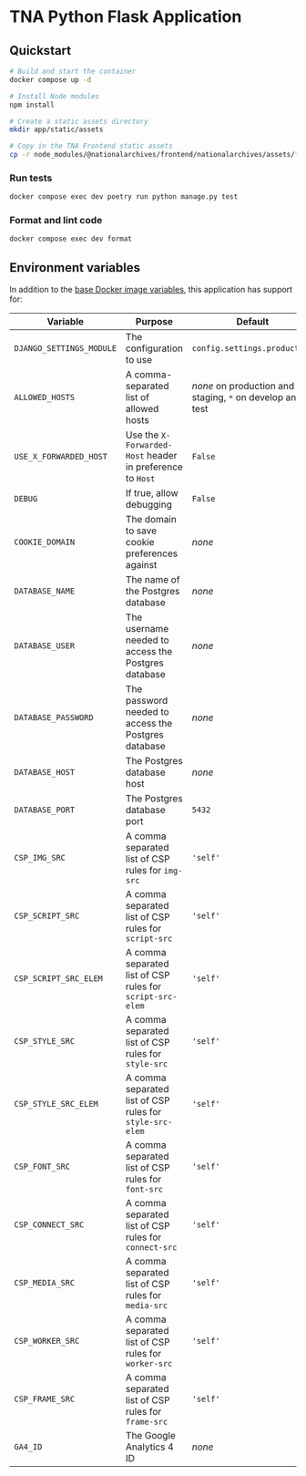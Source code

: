 # TNA Python Flask Application

## Quickstart

```sh
# Build and start the container
docker compose up -d

# Install Node modules
npm install

# Create a static assets directory
mkdir app/static/assets

# Copy in the TNA Frontend static assets
cp -r node_modules/@nationalarchives/frontend/nationalarchives/assets/* app/static/assets
```

### Run tests

```sh
docker compose exec dev poetry run python manage.py test
```

### Format and lint code

```sh
docker compose exec dev format
```

## Environment variables

In addition to the [base Docker image variables](https://github.com/nationalarchives/docker/blob/main/docker/tna-python-django/README.md#environment-variables), this application has support for:

| Variable                 | Purpose                                                   | Default                                                   |
| ------------------------ | --------------------------------------------------------- | --------------------------------------------------------- |
| `DJANGO_SETTINGS_MODULE` | The configuration to use                                  | `config.settings.production`                              |
| `ALLOWED_HOSTS`          | A comma-separated list of allowed hosts                   | _none_ on production and staging, `*` on develop and test |
| `USE_X_FORWARDED_HOST`   | Use the `X-Forwarded-Host` header in preference to `Host` | `False`                                                   |
| `DEBUG`                  | If true, allow debugging                                  | `False`                                                   |
| `COOKIE_DOMAIN`          | The domain to save cookie preferences against             | _none_                                                    |
| `DATABASE_NAME`          | The name of the Postgres database                         | _none_                                                    |
| `DATABASE_USER`          | The username needed to access the Postgres database       | _none_                                                    |
| `DATABASE_PASSWORD`      | The password needed to access the Postgres database       | _none_                                                    |
| `DATABASE_HOST`          | The Postgres database host                                | _none_                                                    |
| `DATABASE_PORT`          | The Postgres database port                                | `5432`                                                    |
| `CSP_IMG_SRC`            | A comma separated list of CSP rules for `img-src`         | `'self'`                                                  |
| `CSP_SCRIPT_SRC`         | A comma separated list of CSP rules for `script-src`      | `'self'`                                                  |
| `CSP_SCRIPT_SRC_ELEM`    | A comma separated list of CSP rules for `script-src-elem` | `'self'`                                                  |
| `CSP_STYLE_SRC`          | A comma separated list of CSP rules for `style-src`       | `'self'`                                                  |
| `CSP_STYLE_SRC_ELEM`     | A comma separated list of CSP rules for `style-src-elem`  | `'self'`                                                  |
| `CSP_FONT_SRC`           | A comma separated list of CSP rules for `font-src`        | `'self'`                                                  |
| `CSP_CONNECT_SRC`        | A comma separated list of CSP rules for `connect-src`     | `'self'`                                                  |
| `CSP_MEDIA_SRC`          | A comma separated list of CSP rules for `media-src`       | `'self'`                                                  |
| `CSP_WORKER_SRC`         | A comma separated list of CSP rules for `worker-src`      | `'self'`                                                  |
| `CSP_FRAME_SRC`          | A comma separated list of CSP rules for `frame-src`       | `'self'`                                                  |
| `GA4_ID`                 | The Google Analytics 4 ID                                 | _none_                                                    |
